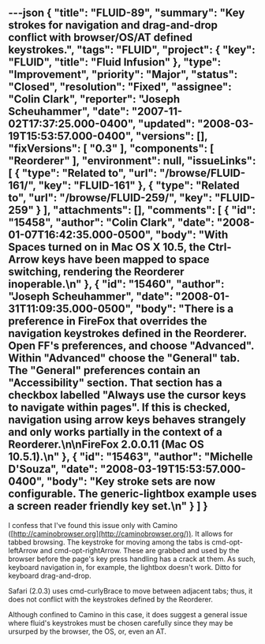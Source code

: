 ---json
{
  "title": "FLUID-89",
  "summary": "Key strokes for navigation and drag-and-drop conflict with browser/OS/AT defined keystrokes.",
  "tags": "FLUID",
  "project": {
    "key": "FLUID",
    "title": "Fluid Infusion"
  },
  "type": "Improvement",
  "priority": "Major",
  "status": "Closed",
  "resolution": "Fixed",
  "assignee": "Colin Clark",
  "reporter": "Joseph Scheuhammer",
  "date": "2007-11-02T17:37:25.000-0400",
  "updated": "2008-03-19T15:53:57.000-0400",
  "versions": [],
  "fixVersions": [
    "0.3"
  ],
  "components": [
    "Reorderer"
  ],
  "environment": null,
  "issueLinks": [
    {
      "type": "Related to",
      "url": "/browse/FLUID-161/",
      "key": "FLUID-161"
    },
    {
      "type": "Related to",
      "url": "/browse/FLUID-259/",
      "key": "FLUID-259"
    }
  ],
  "attachments": [],
  "comments": [
    {
      "id": "15458",
      "author": "Colin Clark",
      "date": "2008-01-07T16:42:35.000-0500",
      "body": "With Spaces turned on in Mac OS X 10.5, the Ctrl-Arrow keys have been mapped to space switching, rendering the Reorderer inoperable.\n"
    },
    {
      "id": "15460",
      "author": "Joseph Scheuhammer",
      "date": "2008-01-31T11:09:35.000-0500",
      "body": "There is a preference in FireFox that overrides the navigation keystrokes defined in the Reorderer.  Open FF's preferences, and choose \"Advanced\".  Within \"Advanced\" choose the \"General\" tab.  The \"General\" preferences contain an \"Accessibility\" section.  That section has a checkbox labelled \"Always use the cursor keys to navigate within pages\".  If this is checked, navigation using arrow keys behaves strangely and only works partially in the context of a Reorderer.\n\nFireFox 2.0.0.11 (Mac OS 10.5.1).\n"
    },
    {
      "id": "15463",
      "author": "Michelle D'Souza",
      "date": "2008-03-19T15:53:57.000-0400",
      "body": "Key stroke sets are now configurable. The generic-lightbox example uses a screen reader friendly key set.\n"
    }
  ]
}
---
I confess that I've found this issue only with Camino ([http://caminobrowser.org](http://caminobrowser.org/)).  It allows for tabbed browsing.  The keystroke for moving among the tabs is cmd-opt-leftArrow and cmd-opt-rightArrow.  These are grabbed and used by the browser before the page's key press handling has a crack at them.  As such, keyboard navigation in, for example, the lightbox doesn't work.  Ditto for keyboard drag-and-drop.

Safari (2.0.3) uses cmd-curlyBrace to move between adjacent tabs; thus, it does not conflict with the keystrokes defined by the Reorderer.

Although confined to Camino in this case, it does suggest a general issue where fluid's keystrokes must be chosen carefully since they may be ursurped by the browser, the OS, or, even an AT.

        